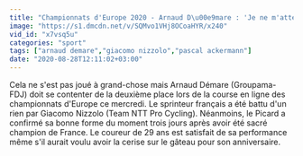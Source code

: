 ```yaml
---
title: "Championnats d'Europe 2020 - Arnaud D\u00e9mare : 'Je ne m'attendais pas \u00e0 un sprint comme \u00e7a'"
image: "https://s1.dmcdn.net/v/SQMvo1VHj8OCoaHYR/x240"
vid_id: "x7vsq5u"
categories: "sport"
tags: ["arnaud demare","giacomo nizzolo","pascal ackermann"]
date: "2020-08-28T12:11:02+03:00"
---
```

Cela ne s'est pas joué à grand-chose mais Arnaud Démare (Groupama-FDJ) doit se contenter de la deuxième place lors de la course en ligne des championnats d'Europe ce mercredi. Le sprinteur français a été battu d'un rien par Giacomo Nizzolo (Team NTT Pro Cycling). Néanmoins, le Picard a confirmé sa bonne forme du moment trois jours après avoir été sacré champion de France. Le coureur de 29 ans est satisfait de sa performance même s'il aurait voulu avoir la cerise sur le gâteau pour son anniversaire.
